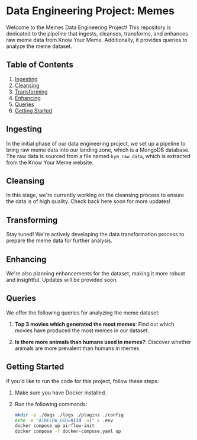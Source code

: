 # Data Engineering Project: Memes

Welcome to the Memes Data Engineering Project! This repository is dedicated to the pipeline that ingests, cleanses, transforms, and enhances raw meme data from Know Your Meme. Additionally, it provides queries to analyze the meme dataset.

## Table of Contents

1. [Ingesting](#ingesting)
2. [Cleansing](#cleansing)
3. [Transforming](#transforming)
4. [Enhancing](#enhancing)
5. [Queries](#queries)
6. [Getting Started](#getting-started)

## Ingesting

In the initial phase of our data engineering project, we set up a pipeline to bring raw meme data into our landing zone, which is a MongoDB database. The raw data is sourced from a file named `kym_raw_data`, which is extracted from the Know Your Meme website.

## Cleansing

In this stage, we're currently working on the cleansing process to ensure the data is of high quality. Check back here soon for more updates!

## Transforming

Stay tuned! We're actively developing the data transformation process to prepare the meme data for further analysis. 

## Enhancing

We're also planning enhancements for the dataset, making it more robust and insightful. Updates will be provided soon.

## Queries

We offer the following queries for analyzing the meme dataset:

1. **Top 3 movies which generated the most memes**: Find out which movies have produced the most memes in our dataset.

2. **Is there more animals than humans used in memes?**: Discover whether animals are more prevalent than humans in memes.

## Getting Started

If you'd like to run the code for this project, follow these steps:

1. Make sure you have Docker installed.

2. Run the following commands:

   ```bash
   mkdir -p ./dags ./logs ./plugins ./config
   echo -e "AIRFLOW_UID=$(id -u)" > .env
   docker compose up airflow-init
   docker compose -f docker-compose.yaml up
   ```

